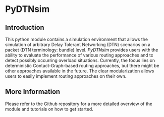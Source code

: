 # PyDTNsim

## Introduction

This python module contains a simulation environment that allows the simulation of arbitrary Delay Tolerant Networking (DTN) scenarios on a packet (DTN terminology: bundle) level. *PyDTNsim* provides users with the ability to evaluate the performance of various routing approaches and to detect possibly occurring overload situations. Currently, the focus lies on deterministic Contact-Graph-based routing approaches, but there might be other
approaches available in the future. The clear modularization allows users to easily implement routing approaches on their own.

## More Information
Please refer to the Github repository for a more detailed overview of the module and tutorials on how to get started.
